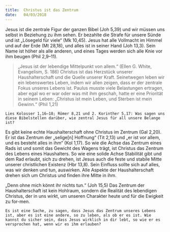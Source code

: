 ```yaml
---
title:  Christus ist das Zentrum
date:   04/03/2018
---
```


Jesus ist die zentrale Figur der ganzen Bibel (Joh 5,39) und wir müssen uns selbst in Beziehung zu ihm sehen. Er bezahlte die Strafe für unsere Sünde und ist „Lösegeld für viele“ (Mk 10,45). Jesus hat alle Vollmacht im Himmel und auf der Erde (Mt 28,18), und alles ist in seiner Hand (Joh 13,3). Sein Name ist höher als alle anderen, und eines Tages werden sich alle Knie vor ihm beugen (Phil 2,9–11). 

> <p></p>
> „Jesus ist der lebendige Mittelpunkt von allem.“ (Ellen G. White, Evangelism, S. 186) Christus ist das Herzstück unserer Haushalterschaft und die Quelle unserer Kraft. Seinetwegen leben wir ein lebenswertes Leben, indem wir allen zeigen, dass er der zentrale Fokus unseres Lebens ist. Paulus musste viele Belastungen ertragen, aber egal wo er war oder was mit ihm geschah, hatte er eine Priorität in seinem Leben: „Christus ist mein Leben, und Sterben ist mein Gewinn.“ (Phil 1,21) 

`Lies Kolosser 1,16–18; Römer 8,21 und 2. Korinther 5,17: Was sagen uns diese Bibelstellen darüber, wie zentral Jesus für all unsere Belange ist?` 

Es gibt keine echte Haushalterschaft ohne Christus im Zentrum (Gal 2,20). Er ist das Zentrum der „selige[n] Hoffnung“ (Tit 2,13) und „er ist vor allem, und es besteht alles in ihm“ (Kol 1,17). So wie die Achse das Zentrum eines Rads ist und somit das Gewicht des Wagens trägt, ist Christus das Zentrum des Lebens eines Haushalters. So wie eine solide Achse Stabilität gibt und dem Rad erlaubt, sich zu drehen, ist Jesus auch die feste und stabile Mitte unserer christlichen Existenz (Hbr 13,8). Sein Einfluss sollte sich auf alles, was wir denken und tun, auswirken. Alle Aspekte der Haushalterschaft drehen sich um Christus und finden ihre Mitte in ihm. 

„Denn ohne mich könnt ihr nichts tun.“ (Joh 15,5) Das Zentrum der Haushalterschaft ist kein Hohlraum, sondern die Realität des lebendigen Christus, der in uns wirkt, um unseren Charakter heute und für die Ewigkeit zu for-men. 

`Es ist eine Sache, zu sagen, dass Jesus das Zentrum unseres Lebens ist, aber es ist eine andere, so zu leben, als ob er es ist. Wie kannst du sicher sein, dass Jesus wirklich in dir lebt, so wie er es versprochen hat, wenn wir es ihm erlauben?`